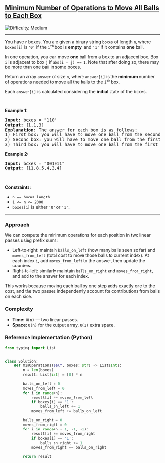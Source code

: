 <h2><a href="https://leetcode.com/problems/minimum-number-of-operations-to-move-all-balls-to-each-box">Minimum Number of Operations to Move All Balls to Each Box</a></h2> <img src='https://img.shields.io/badge/Difficulty-Medium-orange' alt='Difficulty: Medium' /><hr><p>You have <code>n</code> boxes. You are given a binary string <code>boxes</code> of length <code>n</code>, where <code>boxes[i]</code> is <code>&#39;0&#39;</code> if the <code>i<sup>th</sup></code> box is <strong>empty</strong>, and <code>&#39;1&#39;</code> if it contains <strong>one</strong> ball.</p>

<p>In one operation, you can move <strong>one</strong> ball from a box to an adjacent box. Box <code>i</code> is adjacent to box <code>j</code> if <code>abs(i - j) == 1</code>. Note that after doing so, there may be more than one ball in some boxes.</p>

<p>Return an array <code>answer</code> of size <code>n</code>, where <code>answer[i]</code> is the <strong>minimum</strong> number of operations needed to move all the balls to the <code>i<sup>th</sup></code> box.</p>

<p>Each <code>answer[i]</code> is calculated considering the <strong>initial</strong> state of the boxes.</p>

<p>&nbsp;</p>
<p><strong class="example">Example 1:</strong></p>

<pre>
<strong>Input:</strong> boxes = &quot;110&quot;
<strong>Output:</strong> [1,1,3]
<strong>Explanation:</strong> The answer for each box is as follows:
1) First box: you will have to move one ball from the second box to the first box in one operation.
2) Second box: you will have to move one ball from the first box to the second box in one operation.
3) Third box: you will have to move one ball from the first box to the third box in two operations, and move one ball from the second box to the third box in one operation.
</pre>

<p><strong class="example">Example 2:</strong></p>

<pre>
<strong>Input:</strong> boxes = &quot;001011&quot;
<strong>Output:</strong> [11,8,5,4,3,4]</pre>

<p>&nbsp;</p>
<p><strong>Constraints:</strong></p>

<ul>
	<li><code>n == boxes.length</code></li>
	<li><code>1 &lt;= n &lt;= 2000</code></li>
	<li><code>boxes[i]</code> is either <code>&#39;0&#39;</code> or <code>&#39;1&#39;</code>.</li>
</ul>

<hr/>

<h3>Approach</h3>
<p>
We can compute the minimum operations for each position in two linear passes using prefix sums:
</p>
<ul>
  <li>
    Left-to-right: maintain <code>balls_on_left</code> (how many balls seen so far) and <code>moves_from_left</code> (total cost to move those balls to current index). At each index <code>i</code>, add <code>moves_from_left</code> to the answer, then update the counters.
  </li>
  <li>
    Right-to-left: similarly maintain <code>balls_on_right</code> and <code>moves_from_right</code>, and add to the answer for each index.
  </li>
</ul>
<p>
This works because moving each ball by one step adds exactly one to the cost, and the two passes independently account for contributions from balls on each side.
</p>

<h3>Complexity</h3>
<ul>
  <li><strong>Time:</strong> <code>O(n)</code> — two linear passes.</li>
  <li><strong>Space:</strong> <code>O(n)</code> for the output array, <code>O(1)</code> extra space.</li>
</ul>

<h3>Reference Implementation (Python)</h3>

```python
from typing import List


class Solution:
    def minOperations(self, boxes: str) -> List[int]:
        n = len(boxes)
        result: List[int] = [0] * n

        balls_on_left = 0
        moves_from_left = 0
        for i in range(n):
            result[i] += moves_from_left
            if boxes[i] == '1':
                balls_on_left += 1
            moves_from_left += balls_on_left

        balls_on_right = 0
        moves_from_right = 0
        for i in range(n - 1, -1, -1):
            result[i] += moves_from_right
            if boxes[i] == '1':
                balls_on_right += 1
            moves_from_right += balls_on_right

        return result
```
